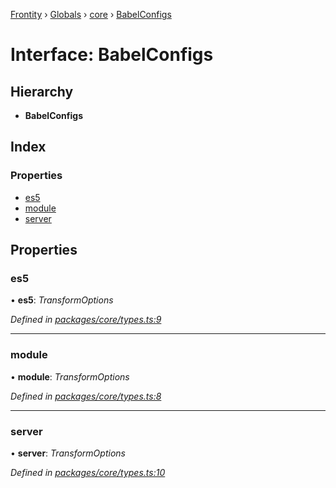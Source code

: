 [Frontity](../README.md) › [Globals](../globals.md) › [core](../modules/core.md) › [BabelConfigs](core.babelconfigs.md)

# Interface: BabelConfigs

## Hierarchy

* **BabelConfigs**

## Index

### Properties

* [es5](core.babelconfigs.md#es5)
* [module](core.babelconfigs.md#module)
* [server](core.babelconfigs.md#server)

## Properties

###  es5

• **es5**: *TransformOptions*

*Defined in [packages/core/types.ts:9](https://github.com/frontity/frontity/blob/8f93b4e4/packages/core/types.ts#L9)*

___

###  module

• **module**: *TransformOptions*

*Defined in [packages/core/types.ts:8](https://github.com/frontity/frontity/blob/8f93b4e4/packages/core/types.ts#L8)*

___

###  server

• **server**: *TransformOptions*

*Defined in [packages/core/types.ts:10](https://github.com/frontity/frontity/blob/8f93b4e4/packages/core/types.ts#L10)*
